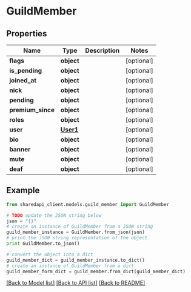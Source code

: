 # GuildMember


## Properties
Name | Type | Description | Notes
------------ | ------------- | ------------- | -------------
**flags** | **object** |  | [optional] 
**is_pending** | **object** |  | [optional] 
**joined_at** | **object** |  | [optional] 
**nick** | **object** |  | [optional] 
**pending** | **object** |  | [optional] 
**premium_since** | **object** |  | [optional] 
**roles** | **object** |  | [optional] 
**user** | [**User1**](User1.md) |  | [optional] 
**bio** | **object** |  | [optional] 
**banner** | **object** |  | [optional] 
**mute** | **object** |  | [optional] 
**deaf** | **object** |  | [optional] 

## Example

```python
from sharedapi_client.models.guild_member import GuildMember

# TODO update the JSON string below
json = "{}"
# create an instance of GuildMember from a JSON string
guild_member_instance = GuildMember.from_json(json)
# print the JSON string representation of the object
print GuildMember.to_json()

# convert the object into a dict
guild_member_dict = guild_member_instance.to_dict()
# create an instance of GuildMember from a dict
guild_member_form_dict = guild_member.from_dict(guild_member_dict)
```
[[Back to Model list]](../README.md#documentation-for-models) [[Back to API list]](../README.md#documentation-for-api-endpoints) [[Back to README]](../README.md)


